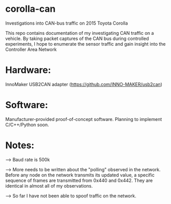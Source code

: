 # corolla-can
Investigations into CAN-bus traffic on 2015 Toyota Corolla 


This repo contains documentation of my investigating CAN traffic on a vehicle. By taking packet captures of the CAN bus during controlled experiments, I hope to enumerate the sensor traffic and gain insight into the Controller Area Network

# Hardware: 
InnoMaker USB2CAN adapter (https://github.com/INNO-MAKER/usb2can)

# Software:
Manufacturer-provided proof-of-concept software. Planning to implement C/C++/Python soon. 

# Notes: 
--> Baud rate is 500k 

--> More needs to be written about the "polling" observed in the network. Before any node on the network transmits its updated value, a specific sequence of frames are transmitted from 0x440 and 0x442. They are      identical in almost all of my observations. 

--> So far I have not been able to spoof traffic on the network. 
